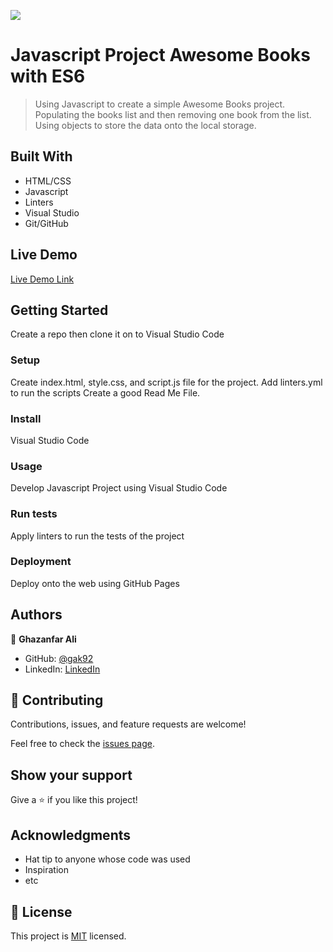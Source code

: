 ![](https://img.shields.io/badge/Microverse-blueviolet)

# Javascript Project Awesome Books with ES6

> Using Javascript to create a simple Awesome Books project. Populating the books list and then removing one book from the list. Using objects to store the data onto the local storage.


## Built With

- HTML/CSS
- Javascript
- Linters
- Visual Studio
- Git/GitHub

## Live Demo

[Live Demo Link](https://gak92.github.io/awesome_books_ES6/)

## Getting Started

Create a repo then clone it on to Visual Studio Code

### Setup
Create index.html, style.css, and script.js file for the project. 
Add linters.yml to run the scripts
Create a good Read Me File. 

### Install
Visual Studio Code 

### Usage
Develop Javascript Project using Visual Studio Code

### Run tests
Apply linters to run the tests of the project

### Deployment
Deploy onto the web using GitHub Pages



## Authors

👤 **Ghazanfar Ali**

- GitHub: [@gak92](https://github.com/gak92)
- LinkedIn: [LinkedIn](https://www.linkedin.com/in/ghazanfar-ali-9a4998a/)


## 🤝 Contributing

Contributions, issues, and feature requests are welcome!

Feel free to check the [issues page](../../issues/).

## Show your support

Give a ⭐️ if you like this project!

## Acknowledgments

- Hat tip to anyone whose code was used
- Inspiration
- etc

## 📝 License

This project is [MIT](./MIT.md) licensed.
